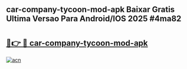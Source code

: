 ## car-company-tycoon-mod-apk Baixar Gratis Ultima Versao Para Android/IOS 2025 #4ma82

# <h2><a href="https://ainizakaria.my?title=car-company-tycoon-mod-apk&ref=20M">🔗👉 🔴 car-company-tycoon-mod-apk</a></h2>

[![acn](https://github.com/user-attachments/assets/0f9c940e-d8b0-45ae-aac7-cd30a18b3e1c)](https://ainizakaria.my?title=car-company-tycoon-mod-apk&ref=20M)


